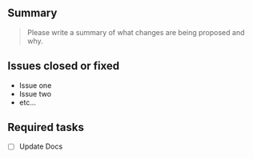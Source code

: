 ## Summary
> Please write a summary of what changes are being proposed and why.

## Issues closed or fixed
- Issue one
- Issue two
- etc...

## Required tasks
- [ ] Update Docs
